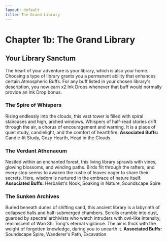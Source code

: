 ```yaml
---
layout: default
title: The Grand Library
---
```


# Chapter 1b: The Grand Library

## Your Library Sanctum
The heart of your adventure is your library, which is also your home. Choosing a type of library grants you a permanent ability that enhances certain Atmospheric Buffs. For any buff listed in your chosen library's description, you now earn x2 Ink Drops whenever that buff would normally provide an Ink Drop bonus.

### The Spire of Whispers
Rising endlessly into the clouds, this vast tower is filled with spiral staircases and high, arched windows. Whispers of half-read stories drift through the air, a chorus of encouragement and warning. It is a place of quiet study, candlelight, and the comfort of hearthfire.
**Associated Buffs:** Candle-lit Study, Cozy Hearth, Head in the Clouds

### The Verdant Athenaeum
Nestled within an enchanted forest, this living library sprawls with vines, glowing blossoms, and winding paths. Birds flit through the rafters, and every step seems to awaken the rustle of leaves eager to share their secrets. Here, wisdom is nurtured in the embrace of nature itself.
**Associated Buffs:** Herbalist's Nook, Soaking in Nature, Soundscape Spire

### The Sunken Archives
Buried beneath dunes of shifting sand, this ancient library is a labyrinth of collapsed halls and half-submerged chambers. Scrolls crumble into dust, guarded by spectral archivists who watch intruders with owl-like intensity, reminiscent of Wan Shi Tong's eternal vigilance. The air is thick with the weight of forgotten knowledge, daring you to unearth it.
**Associated Buffs:** Soundscape Spire, Wanderer's Path, Excavation